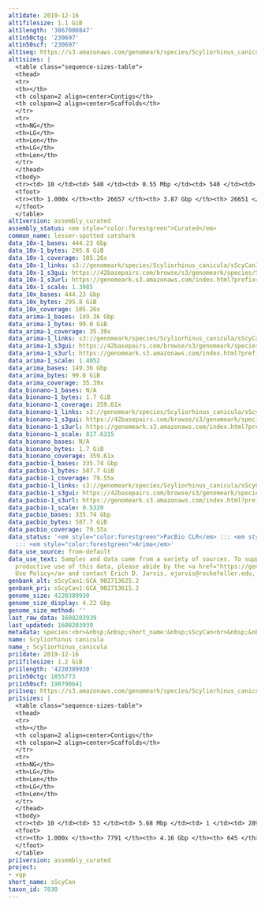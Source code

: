 ```yaml
---
alt1date: 2019-12-16
alt1filesize: 1.1 GiB
alt1length: '3867000847'
alt1n50ctg: '230697'
alt1n50scf: '230697'
alt1seq: https://s3.amazonaws.com/genomeark/species/Scyliorhinus_canicula/sScyCan1/assembly_curated/sScyCan1.alt.cur.20191216.fasta.gz
alt1sizes: |
  <table class="sequence-sizes-table">
  <thead>
  <tr>
  <th></th>
  <th colspan=2 align=center>Contigs</th>
  <th colspan=2 align=center>Scaffolds</th>
  </tr>
  <tr>
  <th>NG</th>
  <th>LG</th>
  <th>Len</th>
  <th>LG</th>
  <th>Len</th>
  </tr>
  </thead>
  <tbody>
  <tr><td> 10 </td><td> 540 </td><td> 0.55 Mbp </td><td> 540 </td><td> 0.55 Mbp </td></tr><tr><td> 20 </td><td> 1337 </td><td> 435.80 Kbp </td><td> 1337 </td><td> 435.80 Kbp </td></tr><tr><td> 30 </td><td> 2336 </td><td> 346.05 Kbp </td><td> 2336 </td><td> 346.05 Kbp </td></tr><tr><td> 40 </td><td> 3578 </td><td> 281.14 Kbp </td><td> 3578 </td><td> 281.14 Kbp </td></tr><tr style="background-color:#cccccc;"><td> 50 </td><td> 5101 </td><td> 230.70 Kbp </td><td> 5101 </td><td> 230.70 Kbp </td></tr><tr><td> 60 </td><td> 6967 </td><td> 185.10 Kbp </td><td> 6967 </td><td> 185.10 Kbp </td></tr><tr><td> 70 </td><td> 9313 </td><td> 146.54 Kbp </td><td> 9313 </td><td> 146.54 Kbp </td></tr><tr><td> 80 </td><td> 12349 </td><td> 110.55 Kbp </td><td> 12349 </td><td> 110.55 Kbp </td></tr><tr><td> 90 </td><td> 16635 </td><td> 71.73 Kbp </td><td> 16635 </td><td> 71.73 Kbp </td></tr><tr><td> 100 </td><td> 26656 </td><td> 115  bp </td><td> 26650 </td><td> 115  bp </td></tr></tbody>
  <tfoot>
  <tr><th> 1.000x </th><th> 26657 </th><th> 3.87 Gbp </th><th> 26651 </th><th> 3.87 Gbp </th></tr>
  </tfoot>
  </table>
alt1version: assembly_curated
assembly_status: <em style="color:forestgreen">Curated</em>
common_name: lesser-spotted catshark
data_10x-1_bases: 444.23 Gbp
data_10x-1_bytes: 295.8 GiB
data_10x-1_coverage: 105.26x
data_10x-1_links: s3://genomeark/species/Scyliorhinus_canicula/sScyCan1/genomic_data/10x/<br>
data_10x-1_s3gui: https://42basepairs.com/browse/s3/genomeark/species/Scyliorhinus_canicula/sScyCan1/genomic_data/10x/
data_10x-1_s3url: https://genomeark.s3.amazonaws.com/index.html?prefix=species/Scyliorhinus_canicula/sScyCan1/genomic_data/10x/
data_10x-1_scale: 1.3985
data_10x_bases: 444.23 Gbp
data_10x_bytes: 295.8 GiB
data_10x_coverage: 105.26x
data_arima-1_bases: 149.36 Gbp
data_arima-1_bytes: 99.0 GiB
data_arima-1_coverage: 35.39x
data_arima-1_links: s3://genomeark/species/Scyliorhinus_canicula/sScyCan1/genomic_data/arima/<br>
data_arima-1_s3gui: https://42basepairs.com/browse/s3/genomeark/species/Scyliorhinus_canicula/sScyCan1/genomic_data/arima/
data_arima-1_s3url: https://genomeark.s3.amazonaws.com/index.html?prefix=species/Scyliorhinus_canicula/sScyCan1/genomic_data/arima/
data_arima-1_scale: 1.4052
data_arima_bases: 149.36 Gbp
data_arima_bytes: 99.0 GiB
data_arima_coverage: 35.39x
data_bionano-1_bases: N/A
data_bionano-1_bytes: 1.7 GiB
data_bionano-1_coverage: 359.61x
data_bionano-1_links: s3://genomeark/species/Scyliorhinus_canicula/sScyCan1/genomic_data/bionano/<br>
data_bionano-1_s3gui: https://42basepairs.com/browse/s3/genomeark/species/Scyliorhinus_canicula/sScyCan1/genomic_data/bionano/
data_bionano-1_s3url: https://genomeark.s3.amazonaws.com/index.html?prefix=species/Scyliorhinus_canicula/sScyCan1/genomic_data/bionano/
data_bionano-1_scale: 817.6315
data_bionano_bases: N/A
data_bionano_bytes: 1.7 GiB
data_bionano_coverage: 359.61x
data_pacbio-1_bases: 335.74 Gbp
data_pacbio-1_bytes: 587.7 GiB
data_pacbio-1_coverage: 79.55x
data_pacbio-1_links: s3://genomeark/species/Scyliorhinus_canicula/sScyCan1/genomic_data/pacbio/<br>
data_pacbio-1_s3gui: https://42basepairs.com/browse/s3/genomeark/species/Scyliorhinus_canicula/sScyCan1/genomic_data/pacbio/
data_pacbio-1_s3url: https://genomeark.s3.amazonaws.com/index.html?prefix=species/Scyliorhinus_canicula/sScyCan1/genomic_data/pacbio/
data_pacbio-1_scale: 0.5320
data_pacbio_bases: 335.74 Gbp
data_pacbio_bytes: 587.7 GiB
data_pacbio_coverage: 79.55x
data_status: '<em style="color:forestgreen">PacBio CLR</em> ::: <em style="color:forestgreen">10x</em>
  ::: <em style="color:forestgreen">Arima</em>'
data_use_source: from-default
data_use_text: Samples and data come from a variety of sources. To support fair and
  productive use of this data, please abide by the <a href="https://genome10k.soe.ucsc.edu/data-use-policies/">Data
  Use Policy</a> and contact Erich D. Jarvis, ejarvis@rockefeller.edu, with any questions.
genbank_alt: sScyCan1:GCA_902713625.2
genbank_pri: sScyCan1:GCA_902713615.2
genome_size: 4220389930
genome_size_display: 4.22 Gbp
genome_size_method: ''
last_raw_data: 1608203939
last_updated: 1608203939
metadata: species:<br>&nbsp;&nbsp;short_name:&nbsp;sScyCan<br>&nbsp;&nbsp;name:&nbsp;Scyliorhinus&nbsp;canicula<br>&nbsp;&nbsp;taxon_id:&nbsp;7830<br>&nbsp;&nbsp;common_name:&nbsp;lesser-spotted&nbsp;catshark<br>&nbsp;&nbsp;order:<br>&nbsp;&nbsp;&nbsp;&nbsp;name:&nbsp;Carcharhiniformes<br>&nbsp;&nbsp;family:<br>&nbsp;&nbsp;&nbsp;&nbsp;name:&nbsp;Scyliorhinidae<br>&nbsp;&nbsp;individuals:<br>&nbsp;&nbsp;&nbsp;&nbsp;-&nbsp;short_name:&nbsp;sScyCan1<br>&nbsp;&nbsp;genome_size:<br>&nbsp;&nbsp;genome_size_method:<br>&nbsp;&nbsp;project:&nbsp;[&nbsp;vgp&nbsp;]<br>
name: Scyliorhinus canicula
name_: Scyliorhinus_canicula
pri1date: 2019-12-16
pri1filesize: 1.2 GiB
pri1length: '4220389930'
pri1n50ctg: 1855773
pri1n50scf: 198790641
pri1seq: https://s3.amazonaws.com/genomeark/species/Scyliorhinus_canicula/sScyCan1/assembly_curated/sScyCan1.pri.cur.20191216.fasta.gz
pri1sizes: |
  <table class="sequence-sizes-table">
  <thead>
  <tr>
  <th></th>
  <th colspan=2 align=center>Contigs</th>
  <th colspan=2 align=center>Scaffolds</th>
  </tr>
  <tr>
  <th>NG</th>
  <th>LG</th>
  <th>Len</th>
  <th>LG</th>
  <th>Len</th>
  </tr>
  </thead>
  <tbody>
  <tr><td> 10 </td><td> 53 </td><td> 5.68 Mbp </td><td> 1 </td><td> 289.50 Mbp </td></tr><tr><td> 20 </td><td> 144 </td><td> 3.89 Mbp </td><td> 2 </td><td> 277.25 Mbp </td></tr><tr><td> 30 </td><td> 263 </td><td> 3.10 Mbp </td><td> 4 </td><td> 233.86 Mbp </td></tr><tr><td> 40 </td><td> 417 </td><td> 2.39 Mbp </td><td> 6 </td><td> 211.67 Mbp </td></tr><tr style="background-color:#cccccc;"><td> 50 </td><td> 615 </td><td style="background-color:#88ff88;"> 1.86 Mbp </td><td> 8 </td><td style="background-color:#88ff88;"> 198.79 Mbp </td></tr><tr><td> 60 </td><td> 875 </td><td> 1.38 Mbp </td><td> 10 </td><td> 169.80 Mbp </td></tr><tr><td> 70 </td><td> 1239 </td><td> 0.95 Mbp </td><td> 13 </td><td> 160.85 Mbp </td></tr><tr><td> 80 </td><td> 1804 </td><td> 0.57 Mbp </td><td> 16 </td><td> 133.84 Mbp </td></tr><tr><td> 90 </td><td> 2880 </td><td> 254.69 Kbp </td><td> 19 </td><td> 98.27 Mbp </td></tr><tr><td> 100 </td><td> 7790 </td><td> 31  bp </td><td> 644 </td><td> 995  bp </td></tr></tbody>
  <tfoot>
  <tr><th> 1.000x </th><th> 7791 </th><th> 4.16 Gbp </th><th> 645 </th><th> 4.22 Gbp </th></tr>
  </tfoot>
  </table>
pri1version: assembly_curated
project:
- vgp
short_name: sScyCan
taxon_id: 7830
---
```

